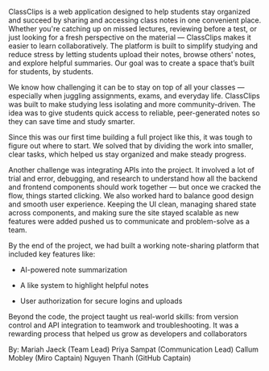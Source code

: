 ClassClips is a web application designed to help students stay organized and succeed by sharing and accessing class notes in one convenient place. 
Whether you're catching up on missed lectures, reviewing before a test, or just looking for a fresh perspective on the material — ClassClips makes it easier to learn collaboratively.
The platform is built to simplify studying and reduce stress by letting students upload their notes, browse others' notes, and explore helpful summaries. 
Our goal was to create a space that’s built for students, by students.

We know how challenging it can be to stay on top of all your classes — especially when juggling assignments, exams, and everyday life. 
ClassClips was built to make studying less isolating and more community-driven. 
The idea was to give students quick access to reliable, peer-generated notes so they can save time and study smarter.

Since this was our first time building a full project like this, it was tough to figure out where to start.
We solved that by dividing the work into smaller, clear tasks, which helped us stay organized and make steady progress.

Another challenge was integrating APIs into the project. It involved a lot of trial and error, debugging, and research to understand how all the 
backend and frontend components should work together — but once we cracked the flow, things started clicking.
We also worked hard to balance good design and smooth user experience. 
Keeping the UI clean, managing shared state across components, and making sure the site stayed scalable as new features were added pushed us to communicate and problem-solve as a team.

By the end of the project, we had built a working note-sharing platform that included key features like:

- AI-powered note summarization

- A like system to highlight helpful notes

- User authorization for secure logins and uploads

Beyond the code, the project taught us real-world skills: from version control and API integration to teamwork and troubleshooting. 
It was a rewarding process that helped us grow as developers and collaborators

By: Mariah Jaeck (Team Lead)
    Priya Sampat (Communication Lead)
    Callum Mobley (Miro Captain)
    Nguyen Thanh (GitHub Captain)



